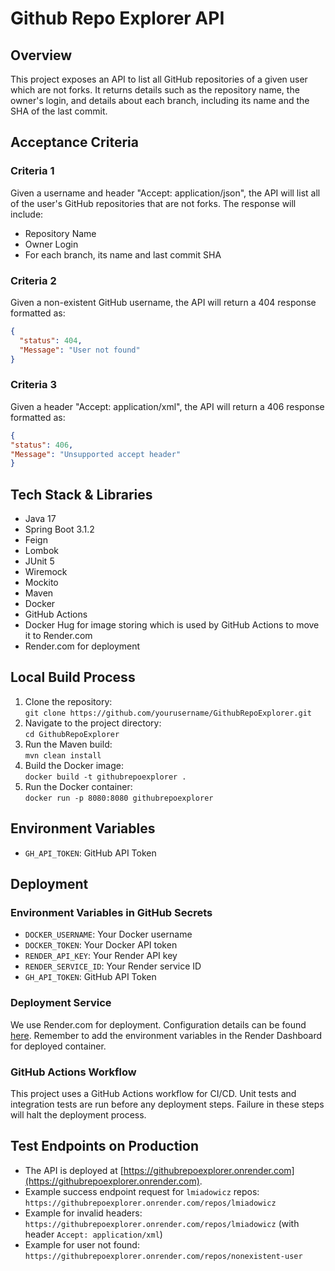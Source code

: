 # Github Repo Explorer API

## Overview
This project exposes an API to list all GitHub repositories of a given user which are not forks. It returns details such as the repository name, the owner's login, and details about each branch, including its name and the SHA of the last commit.

## Acceptance Criteria

### Criteria 1
Given a username and header "Accept: application/json", the API will list all of the user's GitHub repositories that are not forks. The response will include:
- Repository Name
- Owner Login
- For each branch, its name and last commit SHA

### Criteria 2
Given a non-existent GitHub username, the API will return a 404 response formatted as:
```json
{
  "status": 404,
  "Message": "User not found"
}
```

### Criteria 3
Given a header "Accept: application/xml", the API will return a 406 response formatted as:
```json
{
"status": 406,
"Message": "Unsupported accept header"
}
```

## Tech Stack & Libraries

- Java 17
- Spring Boot 3.1.2
- Feign
- Lombok
- JUnit 5
- Wiremock
- Mockito
- Maven
- Docker
- GitHub Actions
- Docker Hug for image storing which is used by GitHub Actions to move it to Render.com
- Render.com for deployment

## Local Build Process
1. Clone the repository:  
   `git clone https://github.com/yourusername/GithubRepoExplorer.git`
2. Navigate to the project directory:  
   `cd GithubRepoExplorer`
3. Run the Maven build:  
   `mvn clean install`
4. Build the Docker image:  
   `docker build -t githubrepoexplorer .`
5. Run the Docker container:  
   `docker run -p 8080:8080 githubrepoexplorer`

## Environment Variables
- `GH_API_TOKEN`: GitHub API Token

## Deployment
### Environment Variables in GitHub Secrets
- `DOCKER_USERNAME`: Your Docker username
- `DOCKER_TOKEN`: Your Docker API token
- `RENDER_API_KEY`: Your Render API key
- `RENDER_SERVICE_ID`: Your Render service ID
- `GH_API_TOKEN`: GitHub API Token

### Deployment Service
We use Render.com for deployment. Configuration details can be found [here](https://render.com/docs/deploy-an-image). Remember to add the environment variables in the Render Dashboard for deployed container.

### GitHub Actions Workflow
This project uses a GitHub Actions workflow for CI/CD. Unit tests and integration tests are run before any deployment steps. Failure in these steps will halt the deployment process.

## Test Endpoints on Production
- The API is deployed at [https://githubrepoexplorer.onrender.com](https://githubrepoexplorer.onrender.com).
- Example success endpoint request for `lmiadowicz` repos: `https://githubrepoexplorer.onrender.com/repos/lmiadowicz`
- Example for invalid headers: `https://githubrepoexplorer.onrender.com/repos/lmiadowicz` (with header `Accept: application/xml`)
- Example for user not found: `https://githubrepoexplorer.onrender.com/repos/nonexistent-user`